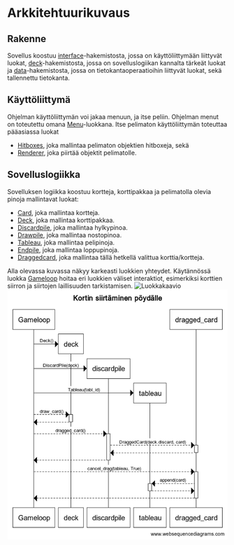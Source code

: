 # Arkkitehtuurikuvaus

## Rakenne

Sovellus koostuu [interface](../src/interface/)-hakemistosta, jossa on käyttöliittymään liittyvät luokat, [deck](../src/deck/)-hakemistosta, jossa on sovelluslogiikan kannalta tärkeät luokat ja [data](../src/data/)-hakemistosta, jossa on tietokantaoperaatioihin liittyvät luokat, sekä tallennettu tietokanta. 

## Käyttöliittymä

Ohjelman käyttöliittymän voi jakaa menuun, ja itse peliin. Ohjelman menut on toteutettu omana [Menu](../src/interface/menu.py)-luokkana. Itse pelimaton käyttöliittymän toteuttaa pääasiassa luokat
- [Hitboxes](../src/interface/hitboxes.py), joka mallintaa pelimaton objektien hitboxeja, sekä
- [Renderer](../src/interface/renderer.py), joka piirtää objektit pelimatolle.

## Sovelluslogiikka

Sovelluksen logiikka koostuu kortteja, korttipakkaa ja pelimatolla olevia pinoja mallintavat luokat:
- [Card](../src/deck/card.py), joka mallintaa kortteja.
- [Deck](../src/deck/deck.py), joka mallintaa korttipakkaa.
- [Discardpile](../src/deck/discardpile.py), joka mallintaa hylkypinoa.
- [Drawpile](../src/deck/drawpile.py), joka mallintaa nostopinoa.
- [Tableau](../src/deck/tableau.py), joka mallintaa pelipinoja.
- [Endpile](../src/deck/endpile.py), joka mallintaa loppupinoja.
- [Draggedcard](../src/deck/draggedcard.py), joka mallintaa tällä hetkellä valittua korttia/kortteja.

Alla olevassa kuvassa näkyy karkeasti luokkien yhteydet. Käytännössä luokka [Gameloop](../src/deck/gameloop.py) hoitaa eri luokkien väliset interaktiot, esimerkiksi korttien siirron ja siirtojen laillisuuden tarkistamisen.
![Luokkakaavio](./kuvat/luokkakaavio.png)
![Sekvenssikaavio](./kuvat/sekvenssikaavio.png)
